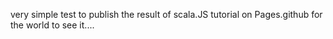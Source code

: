 very simple test to publish the result of scala.JS  tutorial on Pages.github for the world to see it....